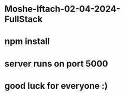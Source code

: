 # Moshe-Iftach-02-04-2024-FullStack

# npm install

# server runs on port 5000

# good luck for everyone :)
